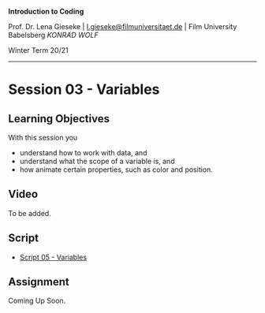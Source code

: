**Introduction to Coding** 

Prof. Dr. Lena Gieseke | l.gieseke@filmuniversitaet.de | Film University Babelsberg *KONRAD WOLF*

Winter Term 20/21

---

# Session 03 - Variables

## Learning Objectives


With this session you 

* understand how to work with data, and
* understand what the scope of a variable is, and
* how animate certain properties, such as color and position.

## Video

To be added.


## Script

* [Script 05 - Variables](../../02_scripts/itc_ws2021_05_variables_script.md)


## Assignment

Coming Up Soon.

